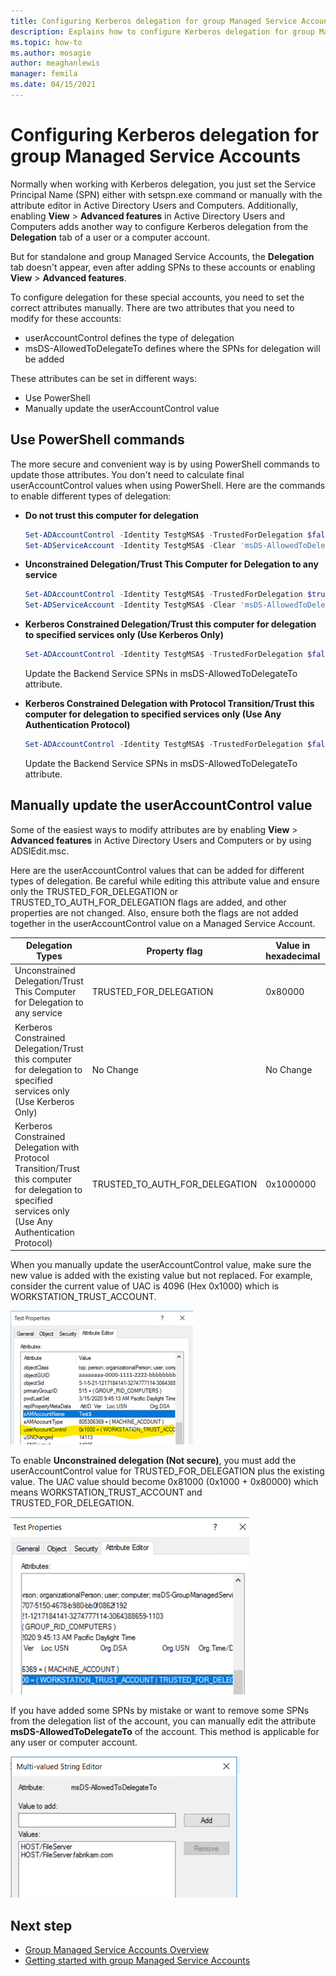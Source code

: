 ```yaml
---
title: Configuring Kerberos delegation for group Managed Service Accounts
description: Explains how to configure Kerberos delegation for group Managed Service Accounts
ms.topic: how-to
ms.author: mosagie
author: meaghanlewis
manager: femila
ms.date: 04/15/2021
---
```

# Configuring Kerberos delegation for group Managed Service Accounts

Normally when working with Kerberos delegation, you just set the Service Principal Name (SPN) either with setspn.exe command or manually with the attribute editor in Active Directory Users and Computers. Additionally, enabling **View** > **Advanced features** in Active Directory Users and Computers adds another way to configure Kerberos delegation from the **Delegation** tab of a user or a computer account.

But for standalone and group Managed Service Accounts, the **Delegation** tab doesn't appear, even after adding SPNs to these accounts or enabling **View** > **Advanced features**.

To configure delegation for these special accounts, you need to set the correct attributes manually. 
There are two attributes that you need to modify for these accounts:

- userAccountControl defines the type of delegation
- msDS-AllowedToDelegateTo defines where the SPNs for delegation will be added
 
These attributes can be set in different ways:

- Use PowerShell
- Manually update the userAccountControl value

## Use PowerShell commands

The more secure and convenient way is by using PowerShell commands to update those attributes. You don't need to calculate final userAccountControl values when using PowerShell. Here are the commands to enable different types of delegation:

- **Do not trust this computer for delegation**
 
  ```powershell
  Set-ADAccountControl -Identity TestgMSA$ -TrustedForDelegation $false -TrustedToAuthForDelegation $false
  Set-ADServiceAccount -Identity TestgMSA$ -Clear 'msDS-AllowedToDelegateTo'
  ```

- **Unconstrained Delegation/Trust This Computer for Delegation to any service**

  ```powershell
  Set-ADAccountControl -Identity TestgMSA$ -TrustedForDelegation $true -TrustedToAuthForDelegation $false
  Set-ADServiceAccount -Identity TestgMSA$ -Clear 'msDS-AllowedToDelegateTo'
  ```

- **Kerberos Constrained Delegation/Trust this computer for delegation to specified services only (Use Kerberos Only)**

  ```powershell
  Set-ADAccountControl -Identity TestgMSA$ -TrustedForDelegation $false -TrustedToAuthForDelegation $false
  ```

  Update the Backend Service SPNs in msDS-AllowedToDelegateTo attribute.

- **Kerberos Constrained Delegation with Protocol Transition/Trust this computer for delegation to specified services only (Use Any Authentication Protocol)**

  ```powershell
  Set-ADAccountControl -Identity TestgMSA$ -TrustedForDelegation $false -TrustedToAuthForDelegation $true
  ```

  Update the Backend Service SPNs in msDS-AllowedToDelegateTo attribute.

## Manually update the userAccountControl value 

Some of the easiest ways to modify attributes are by enabling **View** > **Advanced features** in Active Directory Users and Computers or by using ADSIEdit.msc.

Here are the userAccountControl values that can be added for different types of delegation. Be careful while editing this attribute value and ensure only the TRUSTED_FOR_DELEGATION or TRUSTED_TO_AUTH_FOR_DELEGATION flags are added, and other properties are not changed. Also, ensure both the flags are not added together in the userAccountControl value on a Managed Service Account.

| Delegation Types | Property flag | Value in hexadecimal | Value in decimal |
|------------------|---------------|----------------------|------------------|
| Unconstrained Delegation/Trust This Computer for Delegation to any service | TRUSTED_FOR_DELEGATION | 0x80000 | 524288 |
| Kerberos Constrained Delegation/Trust this computer for delegation to specified services only (Use Kerberos Only) | No Change | No Change | No Change |
 Kerberos Constrained Delegation with Protocol Transition/Trust this computer for delegation to specified services only (Use Any Authentication Protocol) | TRUSTED_TO_AUTH_FOR_DELEGATION | 0x1000000 | 16777216 |

When you manually update the userAccountControl value, make sure the new value is added with the existing value but not replaced. 
For example, consider the current value of UAC is 4096 (Hex 0x1000) which is WORKSTATION_TRUST_ACCOUNT.

![Screenshot of userAccountControl value 4096](media/user-account-control-4096.png)

To enable **Unconstrained delegation (Not secure)**, you must add the userAccountControl value for TRUSTED_FOR_DELEGATION plus the existing value. 
The UAC value should become 0x81000 (0x1000 + 0x80000) which means WORKSTATION_TRUST_ACCOUNT and TRUSTED_FOR_DELEGATION.

![Screenshot of userAccountControl value 81000](media/user-account-control-81000.png)

If you have added some SPNs by mistake or want to remove some SPNs from the delegation list of the account, you can manually edit the attribute **msDS-AllowedToDelegateTo** of the account. This method is applicable for any user or computer account.

![Screenshot of Allowed to delegate](media/allowed-to-delegate.png)

## Next step

- [Group Managed Service Accounts Overview](group-managed-service-accounts-overview.md)
- [Getting started with group Managed Service Accounts](getting-started-with-group-managed-service-accounts.md)



